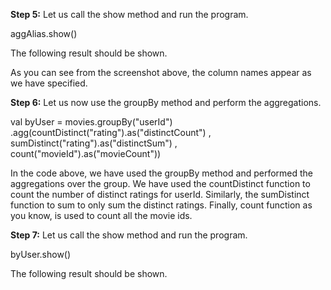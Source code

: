 

**Step 5:** Let us call the show method and run the program.

aggAlias.show()

The following result should be shown.


 

As you can see from the screenshot above, the column names appear as we have specified.

**Step 6:** Let us now use the groupBy method and perform the aggregations.


val byUser = movies.groupBy("userId")
  .agg(countDistinct("rating").as("distinctCount")
    , sumDistinct("rating").as("distinctSum")
    , count("movieId").as("movieCount"))

In the code above, we have used the groupBy method and performed the aggregations over the group. We have used the countDistinct function to count the number of distinct ratings for userId. Similarly, the sumDistinct function to sum to only sum the distinct ratings. Finally, count function as you know, is used to count all the movie ids.

 

**Step 7:** Let us call the show method and run the program.

byUser.show()

The following result should be shown.

 